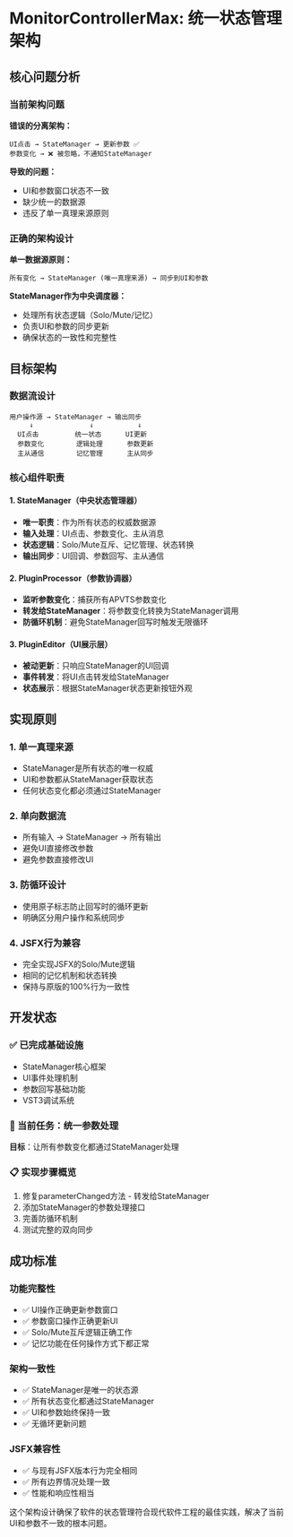 # MonitorControllerMax: 统一状态管理架构

## 核心问题分析

### 当前架构问题
**错误的分离架构：**
```
UI点击 → StateManager → 更新参数 ✅
参数变化 → ❌ 被忽略，不通知StateManager
```

**导致的问题：**
- UI和参数窗口状态不一致
- 缺少统一的数据源
- 违反了单一真理来源原则

### 正确的架构设计

**单一数据源原则：**
```
所有变化 → StateManager (唯一真理来源) → 同步到UI和参数
```

**StateManager作为中央调度器：**
- 处理所有状态逻辑（Solo/Mute/记忆）
- 负责UI和参数的同步更新
- 确保状态的一致性和完整性

## 目标架构

### 数据流设计
```
用户操作源 → StateManager → 输出同步
     ↓              ↓           ↓
  UI点击         统一状态      UI更新
  参数变化        逻辑处理      参数更新
  主从通信        记忆管理      主从同步
```

### 核心组件职责

#### 1. StateManager（中央状态管理器）
- **唯一职责**：作为所有状态的权威数据源
- **输入处理**：UI点击、参数变化、主从消息
- **状态逻辑**：Solo/Mute互斥、记忆管理、状态转换
- **输出同步**：UI回调、参数回写、主从通信

#### 2. PluginProcessor（参数协调器）
- **监听参数变化**：捕获所有APVTS参数变化
- **转发给StateManager**：将参数变化转换为StateManager调用
- **防循环机制**：避免StateManager回写时触发无限循环

#### 3. PluginEditor（UI展示层）
- **被动更新**：只响应StateManager的UI回调
- **事件转发**：将UI点击转发给StateManager
- **状态展示**：根据StateManager状态更新按钮外观

## 实现原则

### 1. 单一真理来源
- StateManager是所有状态的唯一权威
- UI和参数都从StateManager获取状态
- 任何状态变化都必须通过StateManager

### 2. 单向数据流
- 所有输入 → StateManager → 所有输出
- 避免UI直接修改参数
- 避免参数直接修改UI

### 3. 防循环设计
- 使用原子标志防止回写时的循环更新
- 明确区分用户操作和系统同步

### 4. JSFX行为兼容
- 完全实现JSFX的Solo/Mute逻辑
- 相同的记忆机制和状态转换
- 保持与原版的100%行为一致性

## 开发状态

### ✅ 已完成基础设施
- StateManager核心框架
- UI事件处理机制
- 参数回写基础功能
- VST3调试系统

### 🔄 当前任务：统一参数处理
**目标**：让所有参数变化都通过StateManager处理

### 📋 实现步骤概览
1. 修复parameterChanged方法 - 转发给StateManager
2. 添加StateManager的参数处理接口
3. 完善防循环机制
4. 测试完整的双向同步

## 成功标准

### 功能完整性
- ✅ UI操作正确更新参数窗口
- ✅ 参数窗口操作正确更新UI
- ✅ Solo/Mute互斥逻辑正确工作
- ✅ 记忆功能在任何操作方式下都正常

### 架构一致性
- ✅ StateManager是唯一的状态源
- ✅ 所有状态变化都通过StateManager
- ✅ UI和参数始终保持一致
- ✅ 无循环更新问题

### JSFX兼容性
- ✅ 与现有JSFX版本行为完全相同
- ✅ 所有边界情况处理一致
- ✅ 性能和响应性相当

这个架构设计确保了软件的状态管理符合现代软件工程的最佳实践，解决了当前UI和参数不一致的根本问题。